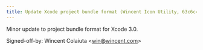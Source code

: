```yaml
---
title: Update Xcode project bundle format (Wincent Icon Utility, 63c6c4d)
---
```


Minor update to project bundle format for Xcode 3.0.

Signed-off-by: Wincent Colaiuta &lt;win@wincent.com&gt;
